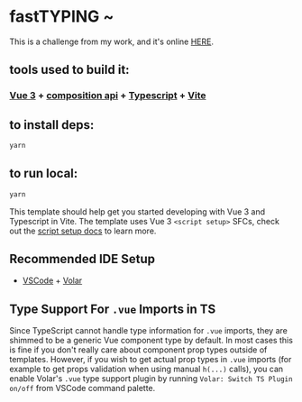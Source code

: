 # fastTYPING ~ 

This is a challenge from my work, and it's online [HERE](https://fast-typing-six.vercel.app/).

## tools used to build it:
### [Vue 3](https://vuejs.org/guide/introduction.html) + [composition api](https://vuejs.org/guide/introduction.html) + [Typescript](https://www.typescriptlang.org/docs/) + [Vite](https://vitejs.dev/guide/)


## to install deps:
```bash
yarn
```

## to run local:
```bash
yarn
```

This template should help get you started developing with Vue 3 and Typescript in Vite. The template uses Vue 3 `<script setup>` SFCs, check out the [script setup docs](https://v3.vuejs.org/api/sfc-script-setup.html#sfc-script-setup) to learn more.

## Recommended IDE Setup

- [VSCode](https://code.visualstudio.com/) + [Volar](https://marketplace.visualstudio.com/items?itemName=johnsoncodehk.volar)

## Type Support For `.vue` Imports in TS

Since TypeScript cannot handle type information for `.vue` imports, they are shimmed to be a generic Vue component type by default. In most cases this is fine if you don't really care about component prop types outside of templates. However, if you wish to get actual prop types in `.vue` imports (for example to get props validation when using manual `h(...)` calls), you can enable Volar's `.vue` type support plugin by running `Volar: Switch TS Plugin on/off` from VSCode command palette.
